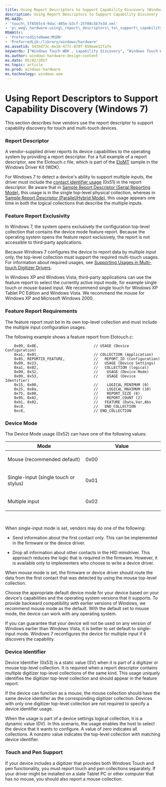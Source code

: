 ```yaml
---
title: Using Report Descriptors to Support Capability Discovery (Windows 7)
description: Using Report Descriptors to Support Capability Discovery (Windows 7)
MS-HAID:
- 'touch\_5f8565c4-9dac-405e-b3cf-25f08c5b7e3d.xml'
- 'p\_weg\_hardware.using\_report\_descriptors\_to\_support\_capability\_discovery'
MSHAttr:
- 'PreferredSiteName:MSDN'
- 'PreferredLib:/library/windows/hardware'
ms.assetid: 5435d73c-8e18-477c-870f-859eae12fafe
keywords: ["Windows Touch WDK , capability discovery", "Windows Touch WDK , using report descriptors for capability discovery", "capability discovery WDK Touch", "capability discovery WDK Touch , using report descriptors", "report descriptors WDK Touch", "report descriptors WDK Touch , capability discovery"]
ms.author: windows-hardware-design-content
ms.date: 05/02/2017
ms.topic: article
ms.prod: windows-hardware
ms.technology: windows-oem
---
```


# Using Report Descriptors to Support Capability Discovery (Windows 7)


This section describes how vendors use the report descriptor to support capability discovery for touch and multi-touch devices.

### Report Descriptor

A vendor-supplied driver reports its device capabilities to the operating system by providing a report descriptor. For a full example of a report descriptor, see the Elotouch.c file, which is part of the [EloMT](elotouch-driver.md) sample in the Windows Driver Kit (WDK).

For Windows 7 to detect a device's ability to support multiple inputs, the driver must include the [contact identifier usage](selecting-packet-reporting-modes-in-multitouch-drivers.md) (0x51) in the report descriptor. Be aware that in [Sample Report Descriptor (Serial Reporting Mode)](sample-report-descriptor--serial-reporting-mode-.md), this usage is in the single top-level physical collection, whereas in [Sample Report Descriptor (Parallel/Hybrid Mode)](sample-report-descriptor--parallel-hybrid-mode-.md), this usage appears one time in both the logical collections that describe the multiple inputs.

### Feature Report Exclusivity

In Windows 7, the system opens exclusively the configuration top-level collection that contains the device mode feature report. Because the operating system opens the feature report exclusively, the report is not accessible to third-party applications.

Because Windows 7 configures the device to report data by multiple input only, the top-level collection must support the required multi-touch usages. For information about required usages, see [Supporting Usages in Multi-touch Digitizer Drivers](supporting-usages-in-multitouch-digitizer-drivers.md).

In Windows XP and Windows Vista, third-party applications can use the feature report to select the currently active input mode, for example single touch or mouse-based input. We recommend single touch for Windows XP Tablet PC Edition and Windows Vista. We recommend the mouse for Windows XP and Microsoft Windows 2000.

### Feature Report Requirements

The feature report must be in its own top-level collection and must include the multiple input configuration usages.

The following example shows a feature report from Elotouch.c:

```
    0x09, 0x0E,                         // USAGE (Device Configuration)
    0xa1, 0x01,                         // COLLECTION (Application)
    0x85, REPORTID_FEATURE,             //   REPORT_ID (Configuration)
    0x09, 0x23,                         //   USAGE (Device Settings)
    0xa1, 0x02,                         //   COLLECTION (logical)    
    0x09, 0x52,                         //    USAGE (Device Mode)         
    0x09, 0x53,                         //    USAGE (Device Identifier)
    0x15, 0x00,                         //    LOGICAL_MINIMUM (0)      
    0x25, 0x0a,                         //    LOGICAL_MAXIMUM (10)
    0x75, 0x08,                         //    REPORT_SIZE (8)         
    0x95, 0x02,                         //    REPORT_COUNT (2)         
    0xb1, 0x02,                         //   FEATURE (Data,Var,Abs    
    0xc0,                               //   END_COLLECTION
    0xc0,                               // END_COLLECTION
```

### Device Mode

The Device Mode usage (0x52) can have one of the following values:

<table>
<colgroup>
<col width="50%" />
<col width="50%" />
</colgroup>
<thead>
<tr class="header">
<th>Mode</th>
<th>Value</th>
</tr>
</thead>
<tbody>
<tr class="odd">
<td><p>Mouse (recommended default)</p></td>
<td><p>0x00</p></td>
</tr>
<tr class="even">
<td><p>Single-input (single touch or stylus)</p></td>
<td><p>0x01</p></td>
</tr>
<tr class="odd">
<td><p>Multiple input</p></td>
<td><p>0x02</p></td>
</tr>
</tbody>
</table>

 

When single-input mode is set, vendors may do one of the following:

-   Send information about the first contact only. This can be implemented in the firmware or the device driver.

-   Drop all information about other contacts in the HID minidriver. This approach reduces the logic that is required in the firmware. However, it is available only to implementers who choose to write a device driver.

When mouse mode is set, the firmware or device driver should route the data from the first contact that was detected by using the mouse top-level collection.

Choose the appropriate default device mode for your device based on your device's capabilities and the operating system versions that it supports. To provide backward compatibility with earlier versions of Windows, we recommend mouse mode as the default. With the default set to mouse mode, the device can work with any operating system.

If you can guarantee that your device will not be used on any version of Windows earlier than Windows Vista, it is better to set default to single-input mode. Windows 7 reconfigures the device for multiple input if it discovers the capability.

### Device Identifier

Device Identifier (0x53) is a static value (SV) when it is part of a digitizer or mouse top-level collection. It is required when a report descriptor contains multiple digitizer top-level collections of the same kind. This usage uniquely identifies the digitizer top-level collection and should appear in the feature report.

If the device can function as a mouse, the mouse collection should have the same device identifier as the corresponding digitizer collection. Devices with only one digitizer top-level collection are not required to specify a device identifier usage.

When the usage is part of a device settings logical collection, it is a dynamic value (DV). In this scenario, the usage enables the host to select the device that it wants to configure. A value of zero indicates all collections. A nonzero value indicates the top-level collection with matching device identifier.

### Touch and Pen Support

If your device includes a digitizer that provides both Windows Touch and pen functionality, you must report touch and pen collections separately. If your driver might be installed on a slate Tablet PC or other computer that has no mouse, you should also report a mouse collection.

 

 






